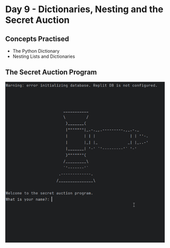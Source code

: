 # Day 9 - Dictionaries, Nesting and the Secret Auction
## Concepts Practised
- The Python Dictionary
- Nesting Lists and Dictionaries
## The Secret Auction Program
![day09](blind-auction.gif)
